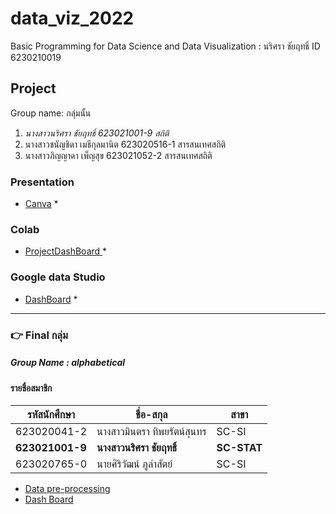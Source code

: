 # data_viz_2022
Basic Programming for Data Science and Data Visualization : นริศรา ชัยฤทธิ์ ID 6230210019

## Project 
Group name: กลุ่มนั้น
1. *นางสาวนริศรา ชัยฤทธิ์ 623021001-9 สถิติ* 
2. นางสาวชนัญชิดา เมธีกุลมานิต 623020516-1 สารสนเทศสถิติ
3. นางสาวภิญญาดา เพ็ญสุข 623021052-2 สารสนเทศสถิติ

### Presentation
* [Canva](https://github.com/Narissarach/data_viz_2022/blob/main/Project%20%E0%B8%81%E0%B8%A5%E0%B8%B8%E0%B9%88%E0%B8%A1%E0%B8%99%E0%B8%B1%E0%B9%89%E0%B8%99.pdf) *

### Colab
* [ProjectDashBoard ](https://github.com/Narissarach/data_viz_2022/blob/main/ProjectDashboard.ipynb) *

### Google data Studio
* [DashBoard](https://datastudio.google.com/reporting/1288b74c-eaff-4ed3-af5d-74c9ecc2e292/page/6nPpC) *
---
### :point_right: Final กลุ่ม
##### Group Name : alphabetical
#### รายชื่อสมาชิก
| รหัสนักศึกษา | ชื่อ-สกุล | สาขา |
| ----------- | ----------- |----------- |
| 623020041-2 | นางสาวมินตรา ทิพยรัตน์สุนทร | SC-SI |
| **623021001-9** | **นางสาวนริศรา ชัยฤทธิ์** | **SC-STAT** |
| 623020765-0 | นายศิริวัฒน์ ภูลำสัตย์ | SC-SI |
* [Data pre-processing](https://github.com/Narissarach/data_viz_2022/blob/main/FinalExam_DataViz.ipynb)
* [Dash Board](https://datastudio.google.com/u/1/reporting/2e5e6fec-b0f3-4862-ba0c-be48787ec82d/page/XwDqC)
